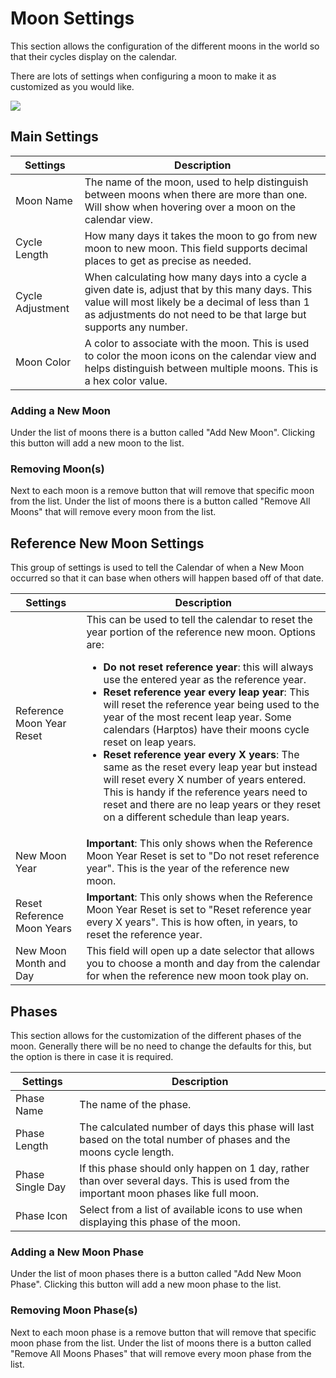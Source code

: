 # Moon Settings

This section allows the configuration of the different moons in the world so that their cycles display on the calendar.

There are lots of settings when configuring a moon to make it as customized as you would like.

![](media://calendar-moon.png)

## Main Settings

| Settings         | Description                                                                                                                                                                                                              |
|------------------|--------------------------------------------------------------------------------------------------------------------------------------------------------------------------------------------------------------------------|
| Moon Name        | The name of the moon, used to help distinguish between moons when there are more than one. Will show when hovering over a moon on the calendar view.                                                                     |
| Cycle Length     | How many days it takes the moon to go from new moon to new moon. This field supports decimal places to get as precise as needed.                                                                                         |
| Cycle Adjustment | When calculating how many days into a cycle a given date is, adjust that by this many days. This value will most likely be a decimal of less than 1 as adjustments do not need to be that large but supports any number. |
| Moon Color       | A color to associate with the moon. This is used to color the moon icons on the calendar view and helps distinguish between multiple moons. This is a hex color value.                                                   |

### Adding a New Moon

Under the list of moons there is a button called "Add New Moon". Clicking this button will add a new moon to the list.

### Removing Moon(s)

Next to each moon is a remove button that will remove that specific moon from the list. Under the list of moons there is a button called "Remove All Moons" that will remove every moon from the list.

## Reference New Moon Settings

This group of settings is used to tell the Calendar of when a New Moon occurred so that it can base when others will happen based off of that date.

| Settings                   | Description                                                                                                                                                                                                                                                                                                                                                                                                                                                                                                                                                                                                                                                                                                                    |
|----------------------------|--------------------------------------------------------------------------------------------------------------------------------------------------------------------------------------------------------------------------------------------------------------------------------------------------------------------------------------------------------------------------------------------------------------------------------------------------------------------------------------------------------------------------------------------------------------------------------------------------------------------------------------------------------------------------------------------------------------------------------|
| Reference Moon Year Reset  | This can be used to tell the calendar to reset the year portion of the reference new moon. Options are:<br/><ul><li>**Do not reset reference year**: this will always use the entered year as the reference year.</li><li>**Reset reference year every leap year**: This will reset the reference year being used to the year of the most recent leap year. Some calendars (Harptos) have their moons cycle reset on leap years.</li><li>**Reset reference year every X years**: The same as the reset every leap year but instead will reset every X number of years entered. This is handy if the reference years need to reset and there are no leap years or they reset on a different schedule than leap years.</li></ul> |
| New Moon Year              | **Important**: This only shows when the Reference Moon Year Reset is set to "Do not reset reference year". This is the year of the reference new moon.                                                                                                                                                                                                                                                                                                                                                                                                                                                                                                                                                                         |
| Reset Reference Moon Years | **Important**: This only shows when the Reference Moon Year Reset is set to "Reset reference year every X years". This is how often, in years, to reset the reference year.                                                                                                                                                                                                                                                                                                                                                                                                                                                                                                                                                    |
| New Moon Month and Day     | This field will open up a date selector that allows you to choose a month and day from the calendar for when the reference new moon took play on.                                                                                                                                                                                                                                                                                                                                                                                                                                                                                                                                                                              |

## Phases

This section allows for the customization of the different phases of the moon. Generally there will be no need to change the defaults for this, but the option is there in case it is required.

| Settings         | Description                                                                                                                           |
|------------------|---------------------------------------------------------------------------------------------------------------------------------------|
| Phase Name       | The name of the phase.                                                                                                                |
| Phase Length     | The calculated number of days this phase will last based on the total number of phases and the moons cycle length.                    |
| Phase Single Day | If this phase should only happen on 1 day, rather than over several days. This is used from the important moon phases like full moon. |
| Phase Icon       | Select from a list of available icons to use when displaying this phase of the moon.                                                  |

### Adding a New Moon Phase

Under the list of moon phases there is a button called "Add New Moon Phase". Clicking this button will add a new moon phase to the list.

### Removing Moon Phase(s)

Next to each moon phase is a remove button that will remove that specific moon phase from the list. Under the list of moons there is a button called "Remove All Moons Phases" that will remove every moon phase from the list.
